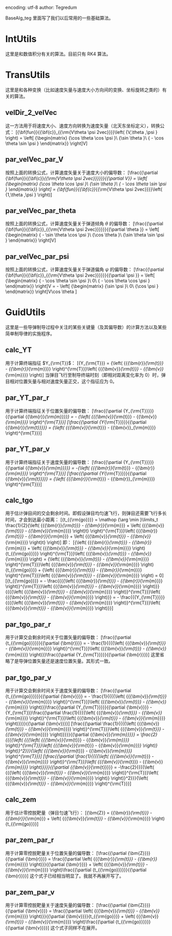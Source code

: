 encoding: utf-8
author: Tegredum

BaseAlg_teg 里面写了我们以后常用的一些基础算法。
# IntUtils
这里是和数值积分有关的算法。目前只有 RK4 算法。
# TransUtils
这里是和各种变换（比如速度矢量与速度大小方向间的变换、坐标旋转之类的）有关的算法。
## velDir_2_velVec
这一方法用于将速度大小、速度方向转换为速度矢量（北天东坐标定义），转换公式：
\[{\bf{fun}}{{\bf{c}}_{{\rm{V\theta \psi 2vec}}}}\left( {V,\theta ,\psi } \right) = \left[ {\begin{matrix}
{\cos \theta \cos \psi }\\
{\sin \theta }\\
{ - \cos \theta \sin \psi }
\end{matrix}} \right]V\]
## par_velVec_par_V
按照上面的转换公式，计算速度矢量关于速度大小的偏导数：
\[\frac{{\partial {\bf{fun}}{{\bf{c}}_{{\rm{V\theta \psi 2vec}}}}}}{{\partial V}} = \left[ {\begin{matrix}
{\cos \theta \cos \psi }\\
{\sin \theta }\\
{ - \cos \theta \sin \psi }
\end{matrix}} \right] = {\bf{fun}}{{\bf{c}}_{{\rm{V\theta \psi 2vec}}}}\left( {1,\theta ,\psi } \right)\]
## par_velVec_par_theta
按照上面的转换公式，计算速度矢量关于弹道倾角 $\theta$ 的偏导数：
\[\frac{{\partial {\bf{fun}}{{\bf{c}}_{{\rm{V\theta \psi 2vec}}}}}}{{\partial \theta }} = \left[ {\begin{matrix}
{ - \sin \theta \cos \psi }\\
{\cos \theta }\\
{\sin \theta \sin \psi }
\end{matrix}} \right]V\]
## par_velVec_par_psi
按照上面的转换公式，计算速度矢量关于弹道偏角 $\psi$ 的偏导数：
\[\frac{{\partial {\bf{fun}}{{\bf{c}}_{{\rm{V\theta \psi 2vec}}}}}}{{\partial \psi }} = \left[ {\begin{matrix}
{ - \cos \theta \sin \psi }\\
0\\
{ - \cos \theta \cos \psi }
\end{matrix}} \right]V =  - \left[ {\begin{matrix}
{\sin \psi }\\
0\\
{\cos \psi }
\end{matrix}} \right]V\cos \theta \]
# GuidUtils
这里是一些导弹制导过程中关注的某些关键量（及其偏导数）的计算方法以及某些简单制导律的实施程序。
## calc_YT
用于计算终端指征 $Y_{\rm{T}}$：
\[{Y_{\rm{T}}} = {\left( {{{\bm{r}}_{\rm{t}}} - {{\bm{r}}_{\rm{m}}}} \right)^{\rm{T}}}\left( {{{\bm{v}}_{\rm{t}}} - {{\bm{v}}_{\rm{m}}}} \right)\]
当弹目飞行至制导终端时刻（即相对距离变化率为 0）时，弹目相对位置矢量与相对速度矢量正交，这个指征应为 0。
## par_YT_par_r
用于计算终端指征关于位置矢量的偏导数：
\[\frac{{\partial {Y_{\rm{T}}}}}{{\partial {{\bm{r}}_{\rm{m}}}}} =  - {\left( {{{\bm{v}}_{\rm{t}}} - {{\bm{v}}_{\rm{m}}}} \right)^{\rm{T}}}\]
\[\frac{{\partial {Y_{\rm{T}}}}}{{\partial {{\bm{r}}_{\rm{t}}}}} = {\left( {{{\bm{v}}_{\rm{t}}} - {{\bm{v}}_{\rm{m}}}} \right)^{\rm{T}}}\]
## par_YT_par_v
用于计算终端指征关于速度矢量的偏导数：
\[\frac{{\partial {Y_{\rm{T}}}}}{{\partial {{\bm{v}}_{\rm{m}}}}} = -{\left( {{{\bm{r}}_{\rm{t}}} - {{\bm{r}}_{\rm{m}}}} \right)^{\rm{T}}}\]
\[\frac{{\partial {Y_{\rm{T}}}}}{{\partial {{\bm{v}}_{\rm{t}}}}} = {\left( {{{\bm{r}}_{\rm{t}}} - {{\bm{r}}_{\rm{m}}}} \right)^{\rm{T}}}\]
## calc_tgo
用于估计弹目间的交会剩余时间。即假设弹目均匀速飞行，则弹目还需要飞行多长时间，才会到达最小距离：
\[{t_{{\rm{go}}}} = \mathop {\arg \min }\limits_t \frac{1}{2}{\left( {{{\bm{r}}_{\rm{t}}} - {{\bm{r}}_{\rm{m}}} + \left( {{{\bm{v}}_{\rm{t}}} - {{\bm{v}}_{\rm{m}}}} \right)t} \right)^{\rm{T}}}\left( {{{\bm{r}}_{\rm{t}}} - {{\bm{r}}_{\rm{m}}} + \left( {{{\bm{v}}_{\rm{t}}} - {{\bm{v}}_{\rm{m}}}} \right)t} \right)\]
即：
\[{\left( {{{\bm{r}}_{\rm{t}}} - {{\bm{r}}_{\rm{m}}} + \left( {{{\bm{v}}_{\rm{t}}} - {{\bm{v}}_{\rm{m}}}} \right){t_{{\rm{go}}}}} \right)^{\rm{T}}}\left( {{{\bm{v}}_{\rm{t}}} - {{\bm{v}}_{\rm{m}}}} \right) = {\left( {{{\bm{v}}_{\rm{t}}} - {{\bm{v}}_{\rm{m}}}} \right)^{\rm{T}}}\left( {{{\bm{v}}_{\rm{t}}} - {{\bm{v}}_{\rm{m}}}} \right){t_{{\rm{go}}}} + {\left( {{{\bm{r}}_{\rm{t}}} - {{\bm{r}}_{\rm{m}}}} \right)^{\rm{T}}}\left( {{{\bm{v}}_{\rm{t}}} - {{\bm{v}}_{\rm{m}}}} \right) = 0\]
\[{t_{{\rm{go}}}} =  - \frac{{{{\left( {{{\bm{r}}_{\rm{t}}} - {{\bm{r}}_{\rm{m}}}} \right)}^{\rm{T}}}\left( {{{\bm{v}}_{\rm{t}}} - {{\bm{v}}_{\rm{m}}}} \right)}}{{{{\left( {{{\bm{v}}_{\rm{t}}} - {{\bm{v}}_{\rm{m}}}} \right)}^{\rm{T}}}\left( {{{\bm{v}}_{\rm{t}}} - {{\bm{v}}_{\rm{m}}}} \right)}} =  - \frac{{{Y_{\rm{T}}}}}{{{{\left( {{{\bm{v}}_{\rm{t}}} - {{\bm{v}}_{\rm{m}}}} \right)}^{\rm{T}}}\left( {{{\bm{v}}_{\rm{t}}} - {{\bm{v}}_{\rm{m}}}} \right)}}\]
## par_tgo_par_r
用于计算交会剩余时间关于位置矢量的偏导数：
\[\frac{{\partial {t_{{\rm{go}}}}}}{{\partial {\bm{r}}}} =  - \frac{1}{{{{\left( {{{\bm{v}}_{\rm{t}}} - {{\bm{v}}_{\rm{m}}}} \right)}^{\rm{T}}}\left( {{{\bm{v}}_{\rm{t}}} - {{\bm{v}}_{\rm{m}}}} \right)}}\frac{{\partial {Y_{\rm{T}}}}}{{\partial {\bm{r}}}}\]
这里省略了是导弹位置矢量还是速度位置矢量。其形式一致。
## par_tgo_par_v
用于计算交会剩余时间关于速度矢量的偏导数：
\[\frac{{\partial {t_{{\rm{go}}}}}}{{\partial {\bm{v}}}} =  - \frac{1}{{{{\left( {{{\bm{v}}_{\rm{t}}} - {{\bm{v}}_{\rm{m}}}} \right)}^{\rm{T}}}\left( {{{\bm{v}}_{\rm{t}}} - {{\bm{v}}_{\rm{m}}}} \right)}}\frac{{\partial {Y_{\rm{T}}}}}{{\partial {\bm{v}}}} - {Y_{\rm{T}}}\frac{{\partial \frac{1}{{{{\left( {{{\bm{v}}_{\rm{t}}} - {{\bm{v}}_{\rm{m}}}} \right)}^{\rm{T}}}\left( {{{\bm{v}}_{\rm{t}}} - {{\bm{v}}_{\rm{m}}}} \right)}}}}{{\partial {\bm{v}}}}\]
\[\frac{{\partial \frac{1}{{{{\left( {{{\bm{v}}_{\rm{t}}} - {{\bm{v}}_{\rm{m}}}} \right)}^{\rm{T}}}\left( {{{\bm{v}}_{\rm{t}}} - {{\bm{v}}_{\rm{m}}}} \right)}}}}{{\partial {{\bm{v}}_{\rm{m}}}}} = \frac{2}{{{{\left( {{{\left( {{{\bm{v}}_{\rm{t}}} - {{\bm{v}}_{\rm{m}}}} \right)}^{\rm{T}}}\left( {{{\bm{v}}_{\rm{t}}} - {{\bm{v}}_{\rm{m}}}} \right)} \right)}^2}}}{\left( {{{\bm{v}}_{\rm{t}}} - {{\bm{v}}_{\rm{m}}}} \right)^{\rm{T}}}\]
\[\frac{{\partial \frac{1}{{{{\left( {{{\bm{v}}_{\rm{t}}} - {{\bm{v}}_{\rm{m}}}} \right)}^{\rm{T}}}\left( {{{\bm{v}}_{\rm{t}}} - {{\bm{v}}_{\rm{m}}}} \right)}}}}{{\partial {{\bm{v}}_{\rm{t}}}}} = -\frac{2}{{{{\left( {{{\left( {{{\bm{v}}_{\rm{t}}} - {{\bm{v}}_{\rm{m}}}} \right)}^{\rm{T}}}\left( {{{\bm{v}}_{\rm{t}}} - {{\bm{v}}_{\rm{m}}}} \right)} \right)}^2}}}{\left( {{{\bm{v}}_{\rm{t}}} - {{\bm{v}}_{\rm{m}}}} \right)^{\rm{T}}}\]
## calc_zem
用于估计零控脱靶量（弹目匀速飞行）：
\[{\bm{Z}} = {{\bm{r}}_{\rm{t}}} - {{\bm{r}}_{\rm{m}}} + \left( {{{\bm{v}}_{\rm{t}}} - {{\bm{v}}_{\rm{m}}}} \right){t_{{\rm{go}}}}\]
## par_zem_par_r
用于计算零控脱靶量关于位置矢量的偏导数：
\[\frac{{\partial {\bm{Z}}}}{{\partial {\bm{r}}}} = \frac{{\partial \left( {{{\bm{r}}_{\rm{t}}} - {{\bm{r}}_{\rm{m}}}} \right)}}{{\partial {\bm{r}}}} + \left( {{{\bm{v}}_{\rm{t}}} - {{\bm{v}}_{\rm{m}}}} \right)\frac{{\partial {t_{{\rm{go}}}}}}{{\partial {\bm{r}}}}\]
这个式子已经相当明显了。我就不再展开写了。
## par_zem_par_v
用于计算零控脱靶量关于速度矢量的偏导数：
\[\frac{{\partial {\bm{Z}}}}{{\partial {\bm{v}}}} = \frac{{\partial \left( {{{\bm{v}}_{\rm{t}}} - {{\bm{v}}_{\rm{m}}}} \right)}}{{\partial {\bm{v}}}}{t_{{\rm{go}}}} + \left( {{{\bm{v}}_{\rm{t}}} - {{\bm{v}}_{\rm{m}}}} \right)\frac{{\partial {t_{{\rm{go}}}}}}{{\partial {\bm{v}}}}\]
这个式子同样不在展开。